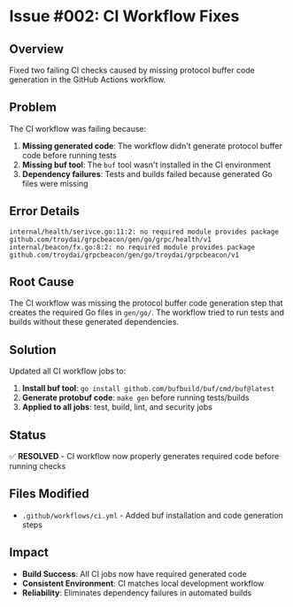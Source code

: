 # Issue #002: CI Workflow Fixes

## Overview
Fixed two failing CI checks caused by missing protocol buffer code generation in the GitHub Actions workflow.

## Problem
The CI workflow was failing because:
1. **Missing generated code**: The workflow didn't generate protocol buffer code before running tests
2. **Missing buf tool**: The `buf` tool wasn't installed in the CI environment
3. **Dependency failures**: Tests and builds failed because generated Go files were missing

## Error Details
```
internal/health/serivce.go:11:2: no required module provides package github.com/troydai/grpcbeacon/gen/go/grpc/health/v1
internal/beacon/fx.go:8:2: no required module provides package github.com/troydai/grpcbeacon/gen/go/troydai/grpcbeacon/v1
```

## Root Cause
The CI workflow was missing the protocol buffer code generation step that creates the required Go files in `gen/go/`. The workflow tried to run tests and builds without these generated dependencies.

## Solution
Updated all CI workflow jobs to:
1. **Install buf tool**: `go install github.com/bufbuild/buf/cmd/buf@latest`
2. **Generate protobuf code**: `make gen` before running tests/builds
3. **Applied to all jobs**: test, build, lint, and security jobs

## Status
✅ **RESOLVED** - CI workflow now properly generates required code before running checks

## Files Modified
- `.github/workflows/ci.yml` - Added buf installation and code generation steps

## Impact
- **Build Success**: All CI jobs now have required generated code
- **Consistent Environment**: CI matches local development workflow
- **Reliability**: Eliminates dependency failures in automated builds